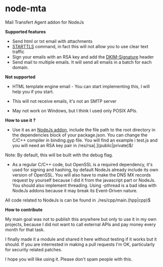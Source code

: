 # node-mta
Mail Transfert Agent addon for NodeJs

**Supported features**

* Send html or txt email with attachments
* [STARTTLS][1] command, in fact this will not allow you to use clear text traffic
* Sign your emails with an RSA key and add the [DKIM-Signature][2] header
* Send mail to multiple emails. It will send all emails in a batch for each domain.

**Not supported**

* HTML template engine email - You can start implementing this, I will help 
you if you start. 

* This will not receive emails, it's not an SMTP server

* May not work on Windows, but I think I used only POSIX APIs.

**How to use it ?**

* Use it as an [NodeJs addon][3], include the file path to the root directory 
in the dependencies block of your package.json. You can change the C/C++ compiler 
in binding.gyp file. You will find an example i test.js and you will need an RSA key pair
in /res/rsa\[.](public|private)$/
 
Note: By default, this will be built with the debug flag.

* As a regular C/C++ code, but OpenSSL is a required dependency, it's used
for signing and hashing, by default NodeJs already include its own version of OpenSSL. 
You will also have to make the DNS MX records request by yourself because I did it from 
the javascript part or NodeJs. You should also implement threading. Using -pthread is a bad idea 
with NodeJs addons because it may break its Event-Driven nature. 

All code related to NodeJs is can be found in ./res/cpp/main.(hpp|cpp)$

**How to contribute**

My main goal was not to publish this anywhere but only to use it in my own projects, because I did 
not want to call external APIs and pay money every month for that task.

I finally made it a module and shared it here without testing if it works but it should.
If you are interrested in making a pull requests I'm OK, particularly for security related patches.

I hope you will like using it. 
Please don't spam people with this. 


[1]: https://en.wikipedia.org/wiki/Opportunistic_TLS
[2]: https://en.wikipedia.org/wiki/DomainKeys_Identified_Mail
[3]: https://nodejs.org/api/addons.html
